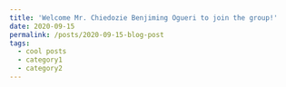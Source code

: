 ```yaml
---
title: 'Welcome Mr. Chiedozie Benjiming Ogueri to join the group!'
date: 2020-09-15
permalink: /posts/2020-09-15-blog-post
tags:
  - cool posts
  - category1
  - category2
---
```

